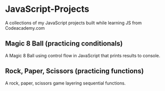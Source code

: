 # JavaScript-Projects
A collections of my JavaScript projects built while learning JS from Codeacademy.com

## Magic 8 Ball (practicing conditionals)  
   A Magic 8 Ball using control flow in JavaScript that prints results to console.  

## Rock, Paper, Scissors (practicing functions)    
   A rock, paper, scissors game layering sequential functions.
